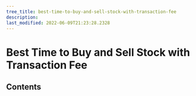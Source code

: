 ```yaml
---
tree_title: best-time-to-buy-and-sell-stock-with-transaction-fee
description: 
last_modified: 2022-06-09T21:23:28.2328
---
```


# Best Time to Buy and Sell Stock with Transaction Fee

## Contents
